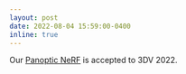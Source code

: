 ```yaml
---
layout: post
date: 2022-08-04 15:59:00-0400
inline: true
---
```


Our [Panoptic NeRF](https://fuxiao0719.github.io/projects/panopticnerf/) is accepted to 3DV 2022.
